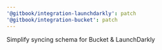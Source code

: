 ```yaml
---
'@gitbook/integration-launchdarkly': patch
'@gitbook/integration-bucket': patch
---
```


Simplify syncing schema for Bucket & LaunchDarkly
